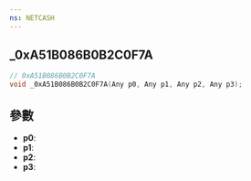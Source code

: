 ```yaml
---
ns: NETCASH
---
```

## _0xA51B086B0B2C0F7A

```c
// 0xA51B086B0B2C0F7A
void _0xA51B086B0B2C0F7A(Any p0, Any p1, Any p2, Any p3);
```


## 參數
* **p0**: 
* **p1**: 
* **p2**: 
* **p3**: 

